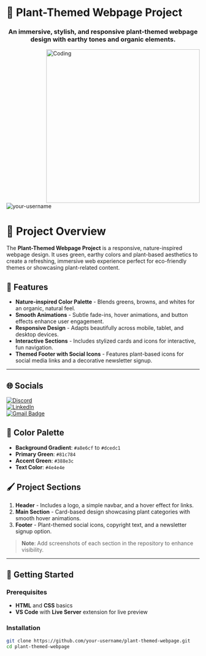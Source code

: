 # 🌿 Plant-Themed Webpage Project  

<h3 align="center">An immersive, stylish, and responsive plant-themed webpage design with earthy tones and organic elements.</h3>
<img align="right" alt="Coding" width="400" src="https://your-image-url.com/plant-webpage-demo.gif">
<p align="left"> <img src="https://komarev.com/ghpvc/?username=your-username&label=Profile%20views&color=0e75b6&style=flat" alt="your-username" /> </p>

# 🌱 Project Overview
The **Plant-Themed Webpage Project** is a responsive, nature-inspired webpage design. It uses green, earthy colors and plant-based aesthetics to create a refreshing, immersive web experience perfect for eco-friendly themes or showcasing plant-related content.

## 💫 Features
- **Nature-inspired Color Palette** - Blends greens, browns, and whites for an organic, natural feel.
- **Smooth Animations** - Subtle fade-ins, hover animations, and button effects enhance user engagement.
- **Responsive Design** - Adapts beautifully across mobile, tablet, and desktop devices.
- **Interactive Sections** - Includes stylized cards and icons for interactive, fun navigation.
- **Themed Footer with Social Icons** - Features plant-based icons for social media links and a decorative newsletter signup.

---

## 🌐 Socials  
[![Discord](https://img.shields.io/badge/Discord-%237289DA.svg?logo=discord&logoColor=white)](https://discord.gg/your-discord-link)  
[![LinkedIn](https://img.shields.io/badge/LinkedIn-%230077B5.svg?logo=linkedin&logoColor=white)](https://linkedin.com/in/your-linkedin-profile)  
[![Gmail Badge](https://img.shields.io/badge/Gmail-your.email@example.com-red)](mailto:your.email@example.com)

## 🎨 Color Palette  
- **Background Gradient**: `#a8e6cf` to `#dcedc1`
- **Primary Green**: `#81c784`
- **Accent Green**: `#388e3c`
- **Text Color**: `#4e4e4e`

## 🖌️ Project Sections  
1. **Header** - Includes a logo, a simple navbar, and a hover effect for links.
2. **Main Section** - Card-based design showcasing plant categories with smooth hover animations.
3. **Footer** - Plant-themed social icons, copyright text, and a newsletter signup option.

> **Note**: Add screenshots of each section in the repository to enhance visibility.


---

## 🚀 Getting Started

### Prerequisites
- **HTML** and **CSS** basics
- **VS Code** with **Live Server** extension for live preview

### Installation
```bash
git clone https://github.com/your-username/plant-themed-webpage.git
cd plant-themed-webpage
